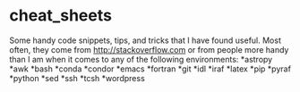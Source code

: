 # cheat_sheets
Some handy code snippets, tips, and tricks that I have found useful.
Most often, they come from http://stackoverflow.com or from people more handy than I am when it comes to any of the following environments:
*astropy
*awk
*bash
*conda
*condor
*emacs
*fortran
*git
*idl
*iraf
*latex
*pip
*pyraf
*python
*sed
*ssh
*tcsh
*wordpress
